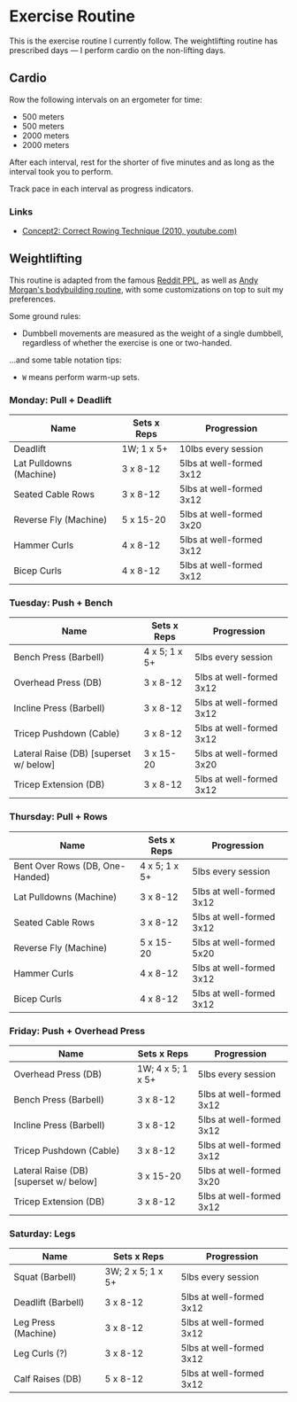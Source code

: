 # Exercise Routine

This is the exercise routine I currently follow. The weightlifting routine has prescribed days — I perform cardio on the non-lifting days.

## Cardio

Row the following intervals on an ergometer for time:
- 500 meters
- 500 meters
- 2000 meters
- 2000 meters

After each interval, rest for the shorter of five minutes and as long as the interval took you to perform.

Track pace in each interval as progress indicators.

### Links
- [Concept2: Correct Rowing Technique (2010, youtube.com)](https://www.youtube.com/watch?v=zQ82RYIFLN8&t=248s)

## Weightlifting

This routine is adapted from the famous [Reddit PPL](https://www.reddit.com/r/Fitness/comments/37ylk5/a_linear_progression_based_ppl_program_for/), as well as [Andy Morgan's bodybuilding routine](https://rippedbody.com/novice-bodybuilding-program/), with some customizations on top to suit my preferences.

Some ground rules:
- Dumbbell movements are measured as the weight of a single dumbbell, regardless of whether the exercise is one or two-handed. 

...and some table notation tips:
- `W` means perform warm-up sets.

### Monday: Pull + Deadlift

| Name                    | Sets x Reps | Progression              |
|-------------------------|-------------|--------------------------|
| Deadlift                | 1W; 1 x 5+  | 10lbs every session      |
| Lat Pulldowns (Machine) | 3 x 8-12    | 5lbs at well-formed 3x12 |
| Seated Cable Rows       | 3 x 8-12    | 5lbs at well-formed 3x12 |
| Reverse Fly (Machine)   | 5 x 15-20   | 5lbs at well-formed 3x20 |
| Hammer Curls            | 4 x 8-12    | 5lbs at well-formed 3x12 |
| Bicep Curls             | 4 x 8-12    | 5lbs at well-formed 3x12 |

### Tuesday: Push + Bench

| Name                                   | Sets x Reps   | Progression              |
|----------------------------------------|---------------|--------------------------|
| Bench Press (Barbell)                  | 4 x 5; 1 x 5+ | 5lbs every session       |
| Overhead Press (DB)                    | 3 x 8-12      | 5lbs at well-formed 3x12 |
| Incline Press (Barbell)                | 3 x 8-12      | 5lbs at well-formed 3x12 |
| Tricep Pushdown (Cable)                | 3 x 8-12      | 5lbs at well-formed 3x12 |
| Lateral Raise (DB) [superset w/ below] | 3 x 15-20     | 5lbs at well-formed 3x20 |
| Tricep Extension (DB)                  | 3 x 8-12      | 5lbs at well-formed 3x12 |

### Thursday: Pull + Rows

| Name                            | Sets x Reps   | Progression              |
|---------------------------------|---------------|--------------------------|
| Bent Over Rows (DB, One-Handed) | 4 x 5; 1 x 5+ | 5lbs every session       |
| Lat Pulldowns (Machine)         | 3 x 8-12      | 5lbs at well-formed 3x12 |
| Seated Cable Rows               | 3 x 8-12      | 5lbs at well-formed 3x12 |
| Reverse Fly (Machine)           | 5 x 15-20     | 5lbs at well-formed 5x20 |
| Hammer Curls                    | 4 x 8-12      | 5lbs at well-formed 3x12 |
| Bicep Curls                     | 4 x 8-12      | 5lbs at well-formed 3x12 |

### Friday: Push + Overhead Press

| Name                                    | Sets x Reps       | Progression              |
|-----------------------------------------|-------------------|--------------------------|
| Overhead Press (DB)                     | 1W; 4 x 5; 1 x 5+ | 5lbs every session       |
| Bench Press (Barbell)                   | 3 x 8-12          | 5lbs at well-formed 3x12 |
| Incline Press (Barbell)                 | 3 x 8-12          | 5lbs at well-formed 3x12 |
| Tricep Pushdown (Cable)                 | 3 x 8-12          | 5lbs at well-formed 3x12 |
| Lateral Raise (DB)  [superset w/ below] | 3 x 15-20         | 5lbs at well-formed 3x20 |
| Tricep Extension (DB)                   | 3 x 8-12          | 5lbs at well-formed 3x12 |

### Saturday: Legs

| Name                | Sets x Reps       | Progression              |
|---------------------|-------------------|--------------------------|
| Squat (Barbell)     | 3W; 2 x 5; 1 x 5+ | 5lbs every session       |
| Deadlift (Barbell)  | 3 x 8-12          | 5lbs at well-formed 3x12 |
| Leg Press (Machine) | 3 x 8-12          | 5lbs at well-formed 3x12 |
| Leg Curls (?)       | 3 x 8-12          | 5lbs at well-formed 3x12 |
| Calf Raises (DB)    | 5 x 8-12          | 5lbs at well-formed 3x12 |